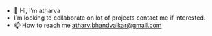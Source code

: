 - 👋 Hi, I’m atharva
- I’m looking to collaborate on lot of projects contact me if interested.
- 📫 How to reach me atharv.bhandvalkar@gmail.com

<!---
a-tharva/a-tharva is a ✨ special ✨ repository because its `README.md` (this file) appears on your GitHub profile.
You can click the Preview link to take a look at your changes.
--->
